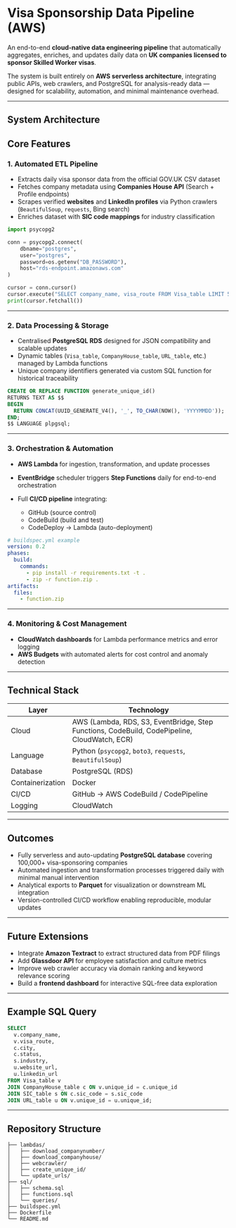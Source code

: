 # Visa Sponsorship Data Pipeline (AWS)

An end-to-end **cloud-native data engineering pipeline** that automatically aggregates, enriches, and updates daily data on **UK companies licensed to sponsor Skilled Worker visas**.

The system is built entirely on **AWS serverless architecture**, integrating public APIs, web crawlers, and PostgreSQL for analysis-ready data — designed for scalability, automation, and minimal maintenance overhead.

---
## System Architecture



## Core Features

### 1. Automated ETL Pipeline
- Extracts daily visa sponsor data from the official GOV.UK CSV dataset  
- Fetches company metadata using **Companies House API** (Search + Profile endpoints)  
- Scrapes verified **websites** and **LinkedIn profiles** via Python crawlers (`BeautifulSoup`, `requests`, Bing search)  
- Enriches dataset with **SIC code mappings** for industry classification  

```python
import psycopg2

conn = psycopg2.connect(
    dbname="postgres",
    user="postgres",
    password=os.getenv("DB_PASSWORD"),
    host="rds-endpoint.amazonaws.com"
)

cursor = conn.cursor()
cursor.execute("SELECT company_name, visa_route FROM Visa_table LIMIT 5;")
print(cursor.fetchall())
````

---

### 2. Data Processing & Storage

* Centralised **PostgreSQL RDS** designed for JSON compatibility and scalable updates
* Dynamic tables (`Visa_table`, `CompanyHouse_table`, `URL_table`, etc.) managed by Lambda functions
* Unique company identifiers generated via custom SQL function for historical traceability

```sql
CREATE OR REPLACE FUNCTION generate_unique_id()
RETURNS TEXT AS $$
BEGIN
  RETURN CONCAT(UUID_GENERATE_V4(), '_', TO_CHAR(NOW(), 'YYYYMMDD'));
END;
$$ LANGUAGE plpgsql;
```

---

### 3. Orchestration & Automation

* **AWS Lambda** for ingestion, transformation, and update processes
* **EventBridge** scheduler triggers **Step Functions** daily for end-to-end orchestration
* Full **CI/CD pipeline** integrating:

  * GitHub (source control)
  * CodeBuild (build and test)
  * CodeDeploy → Lambda (auto-deployment)

```yaml
# buildspec.yml example
version: 0.2
phases:
  build:
    commands:
      - pip install -r requirements.txt -t .
      - zip -r function.zip .
artifacts:
  files:
    - function.zip
```

---

### 4. Monitoring & Cost Management

* **CloudWatch dashboards** for Lambda performance metrics and error logging
* **AWS Budgets** with automated alerts for cost control and anomaly detection

---

## Technical Stack

| Layer            | Technology                                                                                   |
| ---------------- | -------------------------------------------------------------------------------------------- |
| Cloud            | AWS (Lambda, RDS, S3, EventBridge, Step Functions, CodeBuild, CodePipeline, CloudWatch, ECR) |
| Language         | Python (`psycopg2`, `boto3`, `requests`, `BeautifulSoup`)                                    |
| Database         | PostgreSQL (RDS)                                                                             |
| Containerization | Docker                                                                                       |
| CI/CD            | GitHub → AWS CodeBuild / CodePipeline                                                        |
| Logging          | CloudWatch                                                                                   |

---

## Outcomes

* Fully serverless and auto-updating **PostgreSQL database** covering 100,000+ visa-sponsoring companies
* Automated ingestion and transformation processes triggered daily with minimal manual intervention
* Analytical exports to **Parquet** for visualization or downstream ML integration
* Version-controlled CI/CD workflow enabling reproducible, modular updates

---

## Future Extensions

* Integrate **Amazon Textract** to extract structured data from PDF filings
* Add **Glassdoor API** for employee satisfaction and culture metrics
* Improve web crawler accuracy via domain ranking and keyword relevance scoring
* Build a **frontend dashboard** for interactive SQL-free data exploration

---

## Example SQL Query

```sql
SELECT 
  v.company_name,
  v.visa_route,
  c.city,
  c.status,
  s.industry,
  u.website_url,
  u.linkedin_url
FROM Visa_table v
JOIN CompanyHouse_table c ON v.unique_id = c.unique_id
JOIN SIC_table s ON c.sic_code = s.sic_code
JOIN URL_table u ON v.unique_id = u.unique_id;
```

---

## Repository Structure

```
├── lambdas/
│   ├── download_companynumber/
│   ├── download_companyhouse/
│   ├── webcrawler/
│   ├── create_unique_id/
│   └── update_urls/
├── sql/
│   ├── schema.sql
│   ├── functions.sql
│   └── queries/
├── buildspec.yml
├── Dockerfile
└── README.md
```
